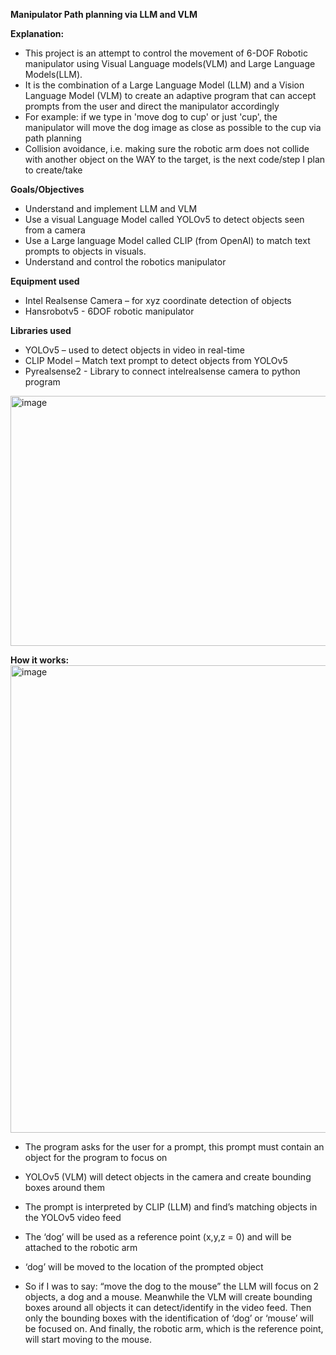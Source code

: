 **Manipulator Path planning via LLM and VLM**

**Explanation:**
- This project is an attempt to control the movement of 6-DOF Robotic manipulator using Visual Language models(VLM) and Large Language Models(LLM).
-	It is the combination of a Large Language Model (LLM) and a Vision Language Model (VLM) to create an adaptive program that can accept prompts from the user and direct the manipulator accordingly
-	For example: if we type in 'move dog to cup' or just 'cup', the manipulator will move the dog image as close as possible to the cup via path planning
-	Collision avoidance, i.e. making sure the robotic arm does not collide with another object on the WAY to the target, is the next code/step I plan to create/take

**Goals/Objectives**
- Understand and implement LLM and VLM
- Use a visual Language Model called YOLOv5 to detect objects seen from a camera
- Use a Large language Model called CLIP (from OpenAI) to match text prompts to objects in visuals.
- Understand and control the robotics manipulator

**Equipment used**
- Intel Realsense Camera – for xyz coordinate detection of objects
- Hansrobotv5 - 6DOF robotic manipulator

**Libraries used**
- YOLOv5 – used to detect objects in video in real-time 
- CLIP Model – Match text prompt to detect objects from YOLOv5 
- Pyrealsense2 - Library to connect intelrealsense camera to python program
<img width="600" height="400" alt="image" src="https://github.com/user-attachments/assets/8cc6ef8c-e4b7-45d3-834c-2d537ba1ef30" />




**How it works:**
<img width="1756" height="748" alt="image" src="https://github.com/user-attachments/assets/6bc0230c-8fa3-4c8d-b8e9-a11b4118b48b" />
-	The program asks for the user for a prompt, this prompt must contain an object for the program to focus on
-	YOLOv5 (VLM) will detect objects in the camera and create bounding boxes around them
- The prompt is interpreted by CLIP (LLM) and find’s matching objects in the YOLOv5 video feed

- The ‘dog’ will be used as a reference point (x,y,z = 0) and will be attached to the robotic arm
- ‘dog’ will be moved to the location of the prompted object
- So if I was to say: “move the dog to the mouse” the LLM will focus on 2 objects, a dog and a mouse. Meanwhile the VLM will create bounding boxes around all objects it can detect/identify in the video feed. Then only the bounding boxes with the identification of ‘dog’ or ‘mouse’ will be focused on. And finally, the robotic arm, which is the reference point, will start moving to the mouse.



